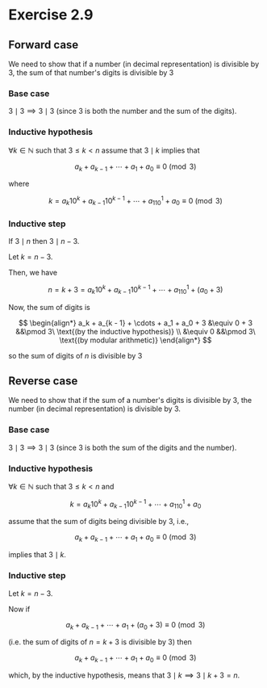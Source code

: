 # Exercise 2.9

## Forward case 

We need to show that if a number (in decimal representation) is divisible by $3$, the sum of that number's digits is divisible by $3$

### Base case

$3 \mid 3 \implies 3 \mid 3$ (since $3$ is both the number and the sum of the digits). 

###  Inductive hypothesis

$\forall k \in \mathbb{N}$ such that $3 \leq k < n$ assume that $3 \mid k$ implies that

$$
a_k + a_{k - 1} + \cdots + a_1 + a_0 \equiv 0 \pmod 3
$$

where

$$
k = a_k10^k + a_{k - 1}10^{k - 1} + \cdots + a_110^1 + a_0 \equiv 0 \pmod 3
$$

### Inductive step

If $3 \mid n$ then $3 \mid n - 3$. 

Let $k = n - 3$. 

Then, we have

$$
n  = k + 3 = a_k10^k + a_{k - 1}10^{k - 1} + \cdots + a_110^1 + (a_0 + 3)
$$

Now, the sum of digits is

$$
\begin{align*}
a_k + a_{k - 1} + \cdots + a_1 + a_0 + 3 &\equiv 0 + 3 &&\pmod 3\ \text{(by the inductive hypothesis)} \\
&\equiv 0 &&\pmod 3\ \text{(by modular arithmetic)}
\end{align*}
$$

so the sum of digits of $n$ is divisible by $3$

## Reverse case

We need to show that if the sum of a number's digits is divisible by $3$, the number (in decimal representation) is divisible by $3$.

### Base case

$3 \mid 3 \implies 3 \mid 3$ (since $3$ is both the sum of the digits and the number). 

###  Inductive hypothesis

$\forall k \in \mathbb{N}$ such that $3 \leq k < n$ and

$$
k = a_k10^k + a_{k - 1}10^{k - 1} + \cdots + a_110^1 + a_0
$$

assume that the sum of digits being divisible by $3$, i.e.,

$$
a_k + a_{k - 1} + \cdots + a_1 + a_0 \equiv 0 \pmod 3
$$

implies that $3 \mid k$.

### Inductive step

Let $k = n - 3$. 

Now if

$$
a_k + a_{k - 1} + \cdots + a_1 + (a_0 + 3) \equiv 0 \pmod 3
$$

(i.e. the sum of digits of $n = k + 3$ is divisible by $3$) then

$$
a_k + a_{k - 1} + \cdots + a_1 + a_0 \equiv 0 \pmod 3
$$

which, by the inductive hypothesis, means that $3 \mid k \implies 3 \mid k + 3 = n$. 


